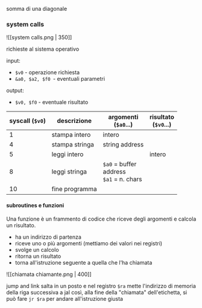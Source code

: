 somma di una diagonale  

### system calls
![[system calls.png | 350]]

richieste al sistema operativo

input:
- `$v0` - operazione richiesta
- `&a0, $a2, $f0 `- eventuali parametri

output:
- `$v0, $f0` - eventuale risultato

| syscall (`$v0`) | descrizione    | argomenti <br>(`$a0`...)                      | risultato <br>(`$v0`...) |
| --------------- | -------------- | --------------------------------------------- | ------------------------ |
| 1               | stampa intero  | intero                                        |                          |
| 4               | stampa stringa | string address                                |                          |
| 5               | leggi intero   |                                               | intero                   |
| 8               | leggi stringa  | `$a0` = buffer<br>address<br>`$a1` = n. chars |                          |
| 10              | fine programma |                                               |                          |

#### subroutines e funzioni
Una funzione è un frammento di codice che riceve degli argomenti e calcola un risultato.
- ha un indirizzo di partenza
- riceve uno o più argomenti (mettiamo dei valori nei registri)
- svolge un calcolo
- ritorna un risultato
- torna all'istruzione seguente a quella che l'ha chiamata
 
![[chiamata chiamante.png | 400]]

jump and link
salta in un posto e nel registro `$ra` mette l'indirizzo di memoria della riga successiva a jal
così, alla fine della "chiamata" dell'etichetta, si può fare `jr $ra` per andare all'istruzione giusta